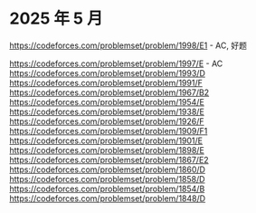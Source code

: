 # 2025 年 5 月

https://codeforces.com/problemset/problem/1998/E1 - AC, 好题
<!-- bonus https://codeforces.com/problemset/problem/1998/E2 - AC -->
https://codeforces.com/problemset/problem/1997/E - AC
https://codeforces.com/problemset/problem/1993/D
https://codeforces.com/problemset/problem/1991/F
https://codeforces.com/problemset/problem/1967/B2
https://codeforces.com/problemset/problem/1954/E
https://codeforces.com/problemset/problem/1938/E
https://codeforces.com/problemset/problem/1926/F
https://codeforces.com/problemset/problem/1909/F1
https://codeforces.com/problemset/problem/1901/E
https://codeforces.com/problemset/problem/1898/E
https://codeforces.com/problemset/problem/1867/E2
https://codeforces.com/problemset/problem/1860/D
https://codeforces.com/problemset/problem/1858/D
https://codeforces.com/problemset/problem/1854/B
https://codeforces.com/problemset/problem/1848/D





